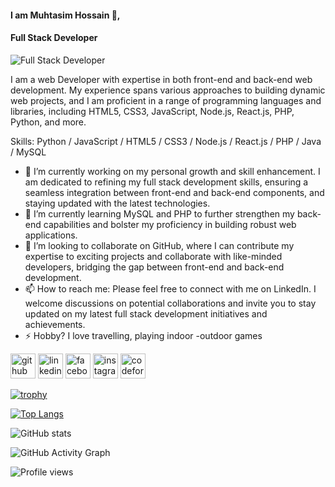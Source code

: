 #### I am Muhtasim Hossain 👋, 
#### **Full Stack Developer**
![Full Stack Developer](https://media.licdn.com/dms/image/D5616AQE98sQeV5hFlQ/profile-displaybackgroundimage-shrink_350_1400/0/1696331871313?e=1701907200&v=beta&t=WDS40B_HRrb-aYdpCCDuFGuJMwOb-71F8182dhUwGgI)

I am a web Developer with expertise in both front-end and back-end web development. My experience spans various approaches to building dynamic web projects, and I am proficient in a range of programming languages and libraries, including HTML5, CSS3, JavaScript, Node.js, React.js, PHP, Python, and more.

Skills: Python / JavaScript / HTML5 / CSS3 / Node.js / React.js / PHP / Java / MySQL

- 🔭 I’m currently working on my personal growth and skill enhancement. I am dedicated to refining my full stack development skills, ensuring a seamless integration between front-end and back-end components, and staying updated with the latest technologies. 
- 🌱 I’m currently learning MySQL and PHP to further strengthen my back-end capabilities and bolster my proficiency in building robust web applications. 
- 👯 I’m looking to collaborate on GitHub, where I can contribute my expertise to exciting projects and collaborate with like-minded developers, bridging the gap between front-end and back-end development. 
- 📫 How to reach me: Please feel free to connect with me on LinkedIn. I welcome discussions on potential collaborations and invite you to stay updated on my latest full stack development initiatives and achievements. 
- ⚡ Hobby?  I love travelling, playing indoor -outdoor games  


[<img src='https://cdn.jsdelivr.net/npm/simple-icons@3.0.1/icons/github.svg' alt='github' height='40'>](https://github.com/https://github.com/muhtasiim)  [<img src='https://cdn.jsdelivr.net/npm/simple-icons@3.0.1/icons/linkedin.svg' alt='linkedin' height='40'>](https://www.linkedin.com/in/https://www.linkedin.com/in/md-muhtasim-hossain-a7ab63227//)  [<img src='https://cdn.jsdelivr.net/npm/simple-icons@3.0.1/icons/facebook.svg' alt='facebook' height='40'>](https://www.facebook.com/https://www.facebook.com/muhtasim.sadid/)  [<img src='https://cdn.jsdelivr.net/npm/simple-icons@3.0.1/icons/instagram.svg' alt='instagram' height='40'>](https://www.instagram.com/https://www.instagram.com/sadid_muhtasim//)  [<img src='https://cdn.jsdelivr.net/npm/simple-icons@3.0.1/icons/codeforces.svg' alt='codeforces' height='40'>](https://codeforces.com/profile/MuhtasimHossain1)  

[![trophy](https://github-profile-trophy.vercel.app/?username=https://github.com/muhtasiim)](https://github.com/ryo-ma/github-profile-trophy)

[![Top Langs](https://github-readme-stats.vercel.app/api/top-langs/?username=https://github.com/muhtasiim)](https://github.com/anuraghazra/github-readme-stats)

![GitHub stats](https://github-readme-stats.vercel.app/api?username=https://github.com/muhtasiim&show_icons=true)  

![GitHub Activity Graph](https://activity-graph.herokuapp.com/graph?username=https://github.com/muhtasiim)  

![Profile views](https://gpvc.arturio.dev/https://github.com/muhtasiim)  
